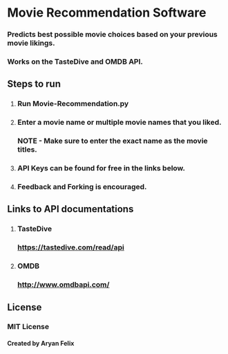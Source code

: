 # Movie Recommendation Software
 ### Predicts best possible movie choices based on your previous movie likings.
 
 ### Works on the TasteDive and OMDB API.

## Steps to run
1. ### Run Movie-Recommendation.py
    
2. ### Enter a movie name or multiple movie names that you liked.
    ### **NOTE** - Make sure to enter the exact name as the movie titles.

3. ### API Keys can be found for free in the links below.

4. ### Feedback and Forking is encouraged.

## Links to API documentations
1. ### TasteDive

    ### https://tastedive.com/read/api

2. ### OMDB

    ### http://www.omdbapi.com/


## License
### **MIT License**
#### **Created by Aryan Felix**